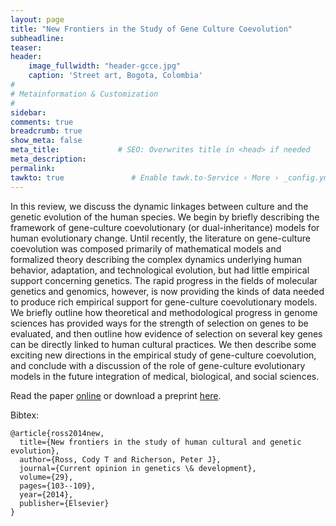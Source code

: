 ```yaml
---
layout: page
title: "New Frontiers in the Study of Gene Culture Coevolution"
subheadline: 
teaser: 
header:
    image_fullwidth: "header-gcce.jpg"
    caption: 'Street art, Bogota, Colombia'
#
# Metainformation & Customization
#
sidebar: 
comments: true
breadcrumb: true
show_meta: false
meta_title:             # SEO: Overwrites title in <head> if needed
meta_description:
permalink:
tawkto: true               # Enable tawk.to-Service › More › _config.yml
---
```

<div class="row">
<div class="medium-8 columns t30">
<img src="{{ site.url }}/images/gcce.png" alt="">
</div><!-- /.medium-8.columns -->
</div><!-- /.row -->
In this review, we discuss the dynamic linkages between  culture and the genetic evolution of the human species. We begin by  briefly describing the framework of gene-culture coevolutionary (or dual-inheritance) models for human evolutionary change. Until recently, the literature on gene-culture coevolution was composed primarily of mathematical models and formalized theory describing the complex dynamics underlying human behavior, adaptation, and technological evolution, but had little empirical support concerning genetics. The rapid progress in the fields of molecular genetics and genomics, however, is now providing the kinds of data needed to produce rich empirical support for gene-culture coevolutionary models.  We briefly outline how theoretical and methodological progress in genome sciences has provided ways for the strength of selection on genes to be evaluated, and then outline how evidence of selection on several key genes can be directly linked to human cultural practices. We then describe some exciting new directions in the empirical study of gene-culture coevolution, and conclude with a discussion of the role of gene-culture evolutionary models in the future integration of medical, biological, and social sciences.

Read the paper [online][1] or download a preprint [here][2].

Bibtex:
```
@article{ross2014new,
  title={New frontiers in the study of human cultural and genetic evolution},
  author={Ross, Cody T and Richerson, Peter J},
  journal={Current opinion in genetics \& development},
  volume={29},
  pages={103--109},
  year={2014},
  publisher={Elsevier}
}
```


 [1]: http://www.sciencedirect.com/science/article/pii/S0959437X14000951
 [2]: https://github.com/Ctross/ctross.github.io/blob/master/pdfs/GCCEPrePrint.pdf
